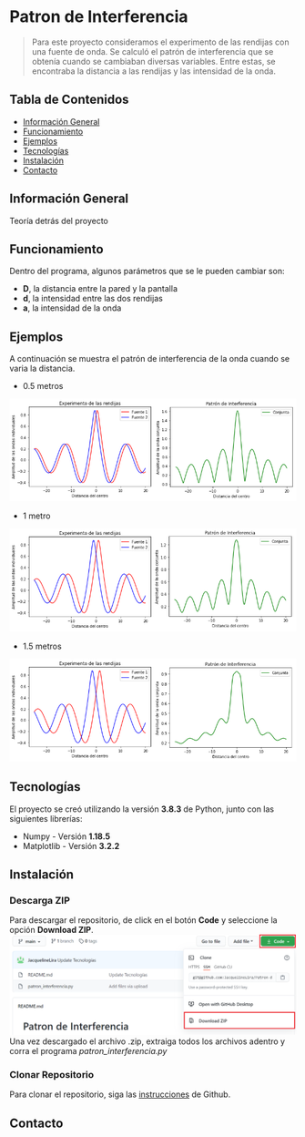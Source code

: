 # Patron de Interferencia
> Para este proyecto consideramos el experimento de las rendijas con una fuente de onda. Se calculó el patrón de interferencia que se obtenía cuando se cambiaban diversas variables. Entre estas, se encontraba la distancia a las rendijas y las intensidad de la onda.
## Tabla de Contenidos
* [Información General](#información-general)
* [Funcionamiento](#funcionamiento)
* [Ejemplos](#ejemplos)
* [Tecnologías](#tecnologías)
* [Instalación](#instalación)
* [Contacto](#contacto)
## Información General
Teoría detrás del proyecto
## Funcionamiento
Dentro del programa, algunos parámetros que se le pueden cambiar son:
* **D**, la distancia entre la pared y la pantalla
* **d**, la intensidad entre las dos rendijas
* **a**, la intensidad de la onda
## Ejemplos
A continuación se muestra el patrón de interferencia de la onda cuando se varia la distancia.
* 0.5 metros

![](./img/patron1.png)

* 1 metro

![](./img/patron2.png)

* 1.5 metros

![](./img/patron3.png)

## Tecnologías
El proyecto se creó utilizando la versión **3.8.3** de Python, junto con las siguientes librerías:
* Numpy      - Versión **1.18.5**
* Matplotlib - Versión **3.2.2**

## Instalación
### Descarga ZIP
Para descargar el repositorio, de click en el botón **Code** y seleccione la opción **Download ZIP**. ![](./img/descarga.png)
Una vez descargado el archivo .zip, extraiga todos los archivos adentro y corra el programa *patron_interferencia.py*
### Clonar Repositorio
Para clonar el repositorio, siga las [instrucciones](https://docs.github.com/en/github/creating-cloning-and-archiving-repositories/cloning-a-repository#:~:text=%20Cloning%20an%20empty%20repository%20%201%20On,and%20then%20paste%20the%20URL%20you...%20More) de Github.
## Contacto
